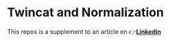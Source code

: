 # Twincat and Normalization
This repos is a supplement to an article on 👉[**Linkedin**](https://www.linkedin.com/pulse/why-normalization-values-can-important-plc-example-ralph-koettlitz-w8ftf/?trackingId=dYRZEF0btJOZdNCqwzU0yA%3D%3D)
